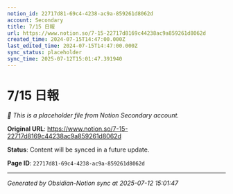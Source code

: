 ```yaml
---
notion_id: 22717d81-69c4-4238-ac9a-859261d8062d
account: Secondary
title: 7/15 日報
url: https://www.notion.so/7-15-22717d8169c44238ac9a859261d8062d
created_time: 2024-07-15T14:47:00.000Z
last_edited_time: 2024-07-15T14:47:00.000Z
sync_status: placeholder
sync_time: 2025-07-12T15:01:47.391940
---
```


# 7/15 日報

*🔄 This is a placeholder file from Notion Secondary account.*

**Original URL**: https://www.notion.so/7-15-22717d8169c44238ac9a859261d8062d

**Status**: Content will be synced in a future update.

**Page ID**: `22717d81-69c4-4238-ac9a-859261d8062d`

---

*Generated by Obsidian-Notion sync at 2025-07-12 15:01:47*
